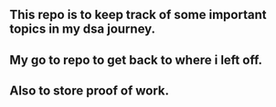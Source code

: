 ## This repo is to keep track of some important topics in my dsa journey.

## My go to repo to get back to where i left off.

## Also to store proof of work.
